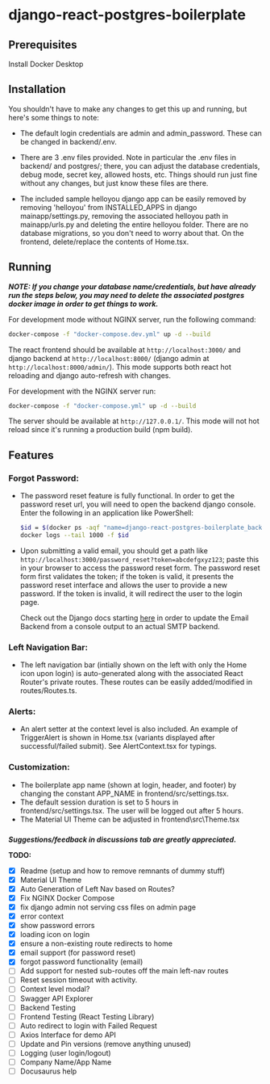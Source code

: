 # django-react-postgres-boilerplate

## Prerequisites
Install Docker Desktop

## Installation

You shouldn't have to make any changes to get this up and running, but here's some things to note:

- The default login credentials are admin and admin_password. These can be changed in backend/.env.

- There are 3 .env files provided. Note in particular the .env files in backend/ and postgres/; there, you can adjust the database credentials, debug mode, secret key, allowed hosts, etc. Things should run just fine without any changes, but just know these files are there.

- The included sample helloyou django app can be easily removed by removing 'helloyou' from INSTALLED_APPS in django mainapp/settings.py, removing the associated helloyou path in mainapp/urls.py and deleting the entire helloyou folder. There are no database migrations, so you don't need to worry about that. On the frontend, delete/replace the contents of Home.tsx.

## Running


**_NOTE: If you change your database name/credentials, but have already run the steps below, you may need to delete the associated postgres docker image in order to get things to work._**

For development mode without NGINX server, run the following command:

```sh
docker-compose -f "docker-compose.dev.yml" up -d --build
```
The react frontend should be available at `http://localhost:3000/` and django backend at `http://localhost:8000/` (django admin at `http://localhost:8000/admin/`). This mode supports both react hot reloading and django auto-refresh with changes.

For development with the NGINX server run:
```sh
docker-compose -f "docker-compose.yml" up -d --build
```
The server should be available at `http://127.0.0.1/`. This mode will not hot reload since it's running a production build (npm build).


## Features
### Forgot Password:
- The password reset feature is fully functional. In order to get the password reset url, you will need to open the backend django console. Enter the following in an application like PowerShell:
    ```sh
    $id = $(docker ps -aqf "name=django-react-postgres-boilerplate_backend")
    docker logs --tail 1000 -f $id
    ```
- Upon submitting a valid email, you should get a path like `http://localhost:3000/password_reset?token=abcdefgxyz123`; paste this in your browser to access the password reset form. The password reset form first validates the token; if the token is valid, it presents the password reset interface and allows the user to provide a new password. If the token is invalid, it will redirect the user to the login page.

    Check out the Django docs starting [here](https://docs.djangoproject.com/en/3.1/topics/email/#smtp-backend) in order to update the Email Backend from a console output to an actual SMTP backend.

### Left Navigation Bar:
- The left navigation bar (intially shown on the left with only the Home icon upon login) is auto-generated along with the associated React Router's private routes. These routes can be easily added/modified in routes/Routes.ts.
### Alerts:
- An alert setter at the context level is also included. An example of TriggerAlert is shown in Home.tsx (variants displayed after successful/failed submit). See AlertContext.tsx for typings.

### Customization:
- The boilerplate app name (shown at login, header, and footer) by changing the constant APP_NAME in frontend/src/settings.tsx.
- The default session duration is set to 5 hours in frontend/src/settings.tsx. The user will be logged out after 5 hours.
- The Material UI Theme can be adjusted in frontend\src\Theme.tsx

### 

**_Suggestions/feedback in discussions tab are greatly appreciated._**

**TODO:**
- [x] Readme (setup and how to remove remnants of dummy stuff)
- [x] Material UI Theme
- [x] Auto Generation of Left Nav based on Routes?
- [x] Fix NGINX Docker Compose
- [x] fix django admin not serving css files on admin page
- [x] error context
- [x] show password errors
- [x] loading icon on login
- [x] ensure a non-existing route redirects to home 
- [x] email support (for password reset)
- [x] forgot password functionality (email)
- [ ] Add support for nested sub-routes off the main left-nav routes
- [ ] Reset session timeout with activity.
- [ ] Context level modal?
- [ ] Swagger API Explorer
- [ ] Backend Testing
- [ ] Frontend Testing (React Testing Library)
- [ ] Auto redirect to login with Failed Request
- [ ] Axios Interface for demo API
- [ ] Update and Pin versions (remove anything unused)
- [ ] Logging (user login/logout)
- [ ] Company Name/App Name
- [ ] Docusaurus help
